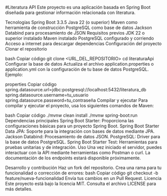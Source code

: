 #Literatura API
Este proyecto es una aplicación basada en Spring Boot diseñada para gestionar información relacionada con literatura.

Tecnologías
Spring Boot 3.3.5
Java 22 (o superior)
Maven como herramienta de construcción
PostgreSQL como base de datos
Jackson Databind para procesamiento de JSON
Requisitos previos
JDK 22 o superior instalado
Maven instalado
PostgreSQL configurado y corriendo
Acceso a internet para descargar dependencias
Configuración del proyecto
Clonar el repositorio

bash
Copiar código
git clone <URL_DEL_REPOSITORIO>
cd literaturaApi
Configurar la base de datos Actualiza el archivo application.properties o application.yml con la configuración de tu base de datos PostgreSQL. Ejemplo:

properties
Copiar código
spring.datasource.url=jdbc:postgresql://localhost:5432/literatura_db
spring.datasource.username=tu_usuario
spring.datasource.password=tu_contraseña
Compilar y ejecutar Para compilar y ejecutar el proyecto, usa los siguientes comandos de Maven:

bash
Copiar código
./mvnw clean install
./mvnw spring-boot:run
Dependencias principales
Spring Boot Starter: Proporciona las configuraciones básicas para un proyecto Spring Boot.
Spring Boot Starter Data JPA: Soporte para la integración con bases de datos mediante JPA.
Jackson Databind: Procesamiento de datos JSON.
PostgreSQL: Driver para la base de datos PostgreSQL.
Spring Boot Starter Test: Herramientas para pruebas unitarias y de integración.
Uso
Una vez iniciado el servidor, puedes interactuar con la API mediante herramientas como Postman o curl. La documentación de los endpoints estará disponible próximamente.

Desarrollo y contribución
Haz un fork del repositorio.
Crea una rama para tu funcionalidad o corrección de errores:
bash
Copiar código
git checkout -b feature/nueva-funcionalidad
Envía tus cambios en un Pull Request.
Licencia
Este proyecto está bajo la licencia MIT. Consulta el archivo LICENSE para más detalles.
